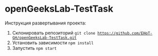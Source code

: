 # openGeeksLab-TestTask

Инструкция развертывания проекта:
1. Склонировать репозиторий <code>git clone https://github.com/EHoT-GH/openGeeksLab-TestTask.git</code>
2. Установить зависимости <code>npm install</code>
3. Запустить <code>npm start</code>

